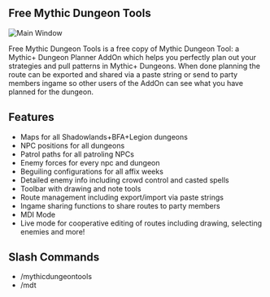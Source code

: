 Free Mythic Dungeon Tools
------------------
![Main Window](https://i.imgur.com/seRQRr2.jpeg "x")

Free Mythic Dungeon Tools is a free copy of Mythic Dungeon Tool: a Mythic+ Dungeon Planner AddOn which helps you perfectly plan out your strategies and pull patterns in Mythic+ Dungeons. When done planning the route can be exported and shared via a paste string or send to party members ingame so other users of the AddOn can see what you have planned for the dungeon.


Features
------------------
- Maps for all Shadowlands+BFA+Legion dungeons
- NPC positions for all dungeons
- Patrol paths for all patroling NPCs
- Enemy forces for every npc and dungeon
- Beguiling configurations for all affix weeks
- Detailed enemy info including crowd control and casted spells
- Toolbar with drawing and note tools
- Route management including export/import via paste strings
- Ingame sharing functions to share routes to party members
- MDI Mode
- Live mode for cooperative editing of routes including drawing, selecting enemies and more!


Slash Commands
------------------
- /mythicdungeontools
- /mdt

